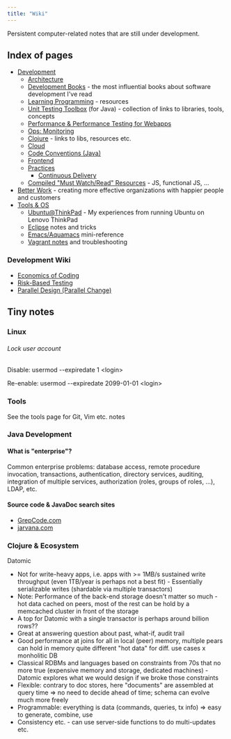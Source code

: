 ```yaml
---
title: "Wiki"
---
```

Persistent computer-related notes that are still under development.


## Index of pages




  - [Development](/wiki/development/)
      - [Architecture](/wiki/development/architecture/ "Architecture")
      - [Development Books](/wiki/development/books/) - the most influential books about software development I've read
      - [Learning Programming](/wiki/development/learning-programming/ "Learning Programming") - resources
      - [Unit Testing Toolbox](/wiki/development/testing/ "Testing") (for Java) - collection of links to libraries, tools, concepts
      - [Performance & Performance Testing for Webapps](/wiki/development/testing/performance-testing-for-webapps-notes/ "Performance Testing for Webapps Notes")
      - [Ops: Monitoring](/wiki/development/ops-monitoring/ "Ops: Monitoring")
      - [Clojure](/wiki/development/clojure/ "Clojure") - links to libs, resources etc.
      - [Cloud](/wiki/development/cloud/ "Cloud")
      - [Code Conventions (Java)](/wiki/development/code-conventions-java/ "Code Conventions (Java)")
      - [Frontend](/wiki/development/frontend/ "Frontend")
      - [Practices](/wiki/development/practicies/ "Practices")
          - [Continuous Delivery](/wiki/development/practicies/continuous-delivery/ "Continuous Delivery")
      - [Compiled "Must Watch/Read" Resources](/wiki/development/compiled-must-watchread-resources/ "Compiled “Must Watch/Read” Resources") - JS, functional JS, ...
  - [Better Work](/wiki/better-work/ "Better Work") - creating more effective organizations with happier people and customers
  - [Tools & OS](/wiki/tools/ "Tools")
      - [Ubuntu@ThinkPad](/wiki/tools/ubuntuatthinkpad/ "Ubuntu@Thinkpad") - My experiences from running Ubuntu on Lenovo ThinkPad
      - [Eclipse](/wiki/tools/eclipse/ "Eclipse") notes and tricks
      - [Emacs/Aquamacs](/wiki/tools/emacs/ "Aquamacs/Emacs") mini-reference
      - [Vagrant notes](/wiki/tools/vagrant-notes/ "Vagrant Notes") and troubleshooting




### Development Wiki




  - [Economics of Coding](/wiki/development/economics-of-coding/)
  - [Risk-Based Testing](/wiki/development/risk-based-testing/ "Risk-Based Testing")
  - [Parallel Design (Parallel Change)](/wiki/development/parallel-design-parallel-change/ "Parallel Design (Parallel Change)")




## Tiny notes




### Linux




###### Lock user account



Disable: usermod --expiredate 1 \<login\>

Re-enable: usermod --expiredate 2099-01-01 \<login\>


### Tools



See the tools page for Git, Vim etc. notes


### Java Development




#### What is "enterprise"?



Common enterprise problems: database access, remote procedure invocation, transactions, authentication, directory services, auditing, integration of multiple services, authorization (roles, groups of roles, ...), LDAP, etc.


#### Source code & JavaDoc search sites




  - [GrepCode.com](https://grepcode.com/)
  - [jarvana.com](https://www.jarvana.com/jarvana/)




### Clojure & Ecosystem



Datomic


  - Not for write-heavy apps, i.e. apps with \>= 1MB/s sustained write throughput (even 1TB/year is perhaps not a best fit) - Essentially serializable writes (shardable via multiple transactors)
  - Note: Performance of the back-end storage doesn't matter so much - hot data cached on peers, most of the rest can be hold by a memcached cluster in front of the storage
  - A top for Datomic with a single transactor is perhaps around billion rows??
  - Great at answering question about past, what-if, audit trail
  - Good performance at joins for all in local (peer) memory, multiple pears can hold in memory quite different "hot data" for diff. use cases x monholitic DB
  - Classical RDBMs and languages based on constraints from 70s that no more true (expensive memory and storage, dedicated machines) - Datomic explores what we would design if we broke those constraints
  - Flexible: contrary to doc stores, here "documents" are assembled at query time =\> no need to decide ahead of time; schema can evolve much more freely
  - Programmable: everything is data (commands, queries, tx info) =\> easy to generate, combine, use
  - Consistency etc. - can use server-side functions to do multi-updates etc.
